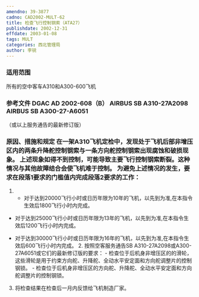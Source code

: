 ```yaml
---
amendno: 39-3877
cadno: CAD2002-MULT-62
title: 检查飞行控制钢索（ATA27）
publishdate: 2002-12-31
effdate: 2003-01-08
tags: MULT
categories: 西北管理局
author: 李锐
---
```


### 适用范围 
所有的空中客车A310和A300-600飞机

<!--more-->
### 参考文件    DGAC AD 2002-608（B）    AIRBUS SB A310-27A2098     AIRBUS SB A300-27-A6051 
（或以上服务通告的最新修订版）

### 原因、措施和规定 在一架A310飞机定检中，发现处于飞机后部非增压区内的两条升降舵控制钢索与一条方向舵控制钢索出现腐蚀和破损现象。     上述现象如得不到控制，可能导致主要飞行控制钢索断裂。这种情况与其他故障结合会使飞机难于控制。     为避免上述情况的发生，要求在段落1要求的门槛值内完成段落2要求的工作： 
1. - 对于达到20000飞行小时或日历年限为10年的飞机，以先到为准,在本指令生效后1800飞行小时内完成。 
- 对于达到25000飞行小时或日历年限为13年的飞机，以先到为准,在本指令生效后1200飞行小时内完成。 
       
- 对于达到30000飞行小时或日历年限为16年的飞机，以先到为准,在本指令生效后600飞行小时内完成。 
    2. 按照空客服务通告SB A310-27A2098或A300-27A6051或它们的最新修订版的要求： 
       - 检查位于后机身非增压区的的滑轮，这些滑轮是用于约束方向舵、升降舵、全动水平安定面和方向舵调整片的控制钢锁。 
       - 检查位于后机身非增压区的方向舵、升降舵、全动水平安定面和方向舵调整片的控制钢锁。 

3. 将检查结果在检查后一月内反馈给飞机制造厂家。 
